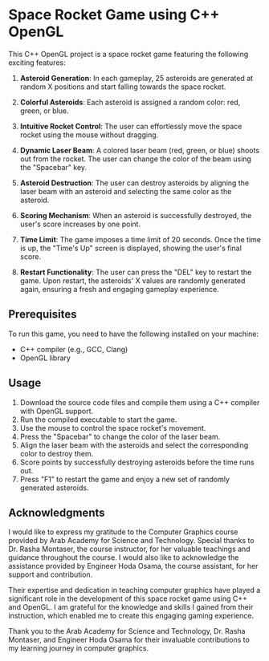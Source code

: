 # Space Rocket Game using C++ OpenGL

This C++ OpenGL project is a space rocket game featuring the following exciting features:

1. **Asteroid Generation**: In each gameplay, 25 asteroids are generated at random X positions and start falling towards the space rocket.

2. **Colorful Asteroids**: Each asteroid is assigned a random color: red, green, or blue.

3. **Intuitive Rocket Control**: The user can effortlessly move the space rocket using the mouse without dragging.

4. **Dynamic Laser Beam**: A colored laser beam (red, green, or blue) shoots out from the rocket. The user can change the color of the beam using the "Spacebar" key.

5. **Asteroid Destruction**: The user can destroy asteroids by aligning the laser beam with an asteroid and selecting the same color as the asteroid.

6. **Scoring Mechanism**: When an asteroid is successfully destroyed, the user's score increases by one point.

7. **Time Limit**: The game imposes a time limit of 20 seconds. Once the time is up, the "Time's Up" screen is displayed, showing the user's final score.

8. **Restart Functionality**: The user can press the "DEL" key to restart the game. Upon restart, the asteroids' X values are randomly generated again, ensuring a fresh and engaging gameplay experience.

## Prerequisites

To run this game, you need to have the following installed on your machine:
- C++ compiler (e.g., GCC, Clang)
- OpenGL library

## Usage

1. Download the source code files and compile them using a C++ compiler with OpenGL support.
2. Run the compiled executable to start the game.
3. Use the mouse to control the space rocket's movement.
4. Press the "Spacebar" to change the color of the laser beam.
5. Align the laser beam with the asteroids and select the corresponding color to destroy them.
6. Score points by successfully destroying asteroids before the time runs out.
7. Press "F1" to restart the game and enjoy a new set of randomly generated asteroids.

## Acknowledgments

I would like to express my gratitude to the Computer Graphics course provided by Arab Academy for Science and Technology. Special thanks to Dr. Rasha Montaser, the course instructor, for her valuable teachings and guidance throughout the course. I would also like to acknowledge the assistance provided by Engineer Hoda Osama, the course assistant, for her support and contribution.

Their expertise and dedication in teaching computer graphics have played a significant role in the development of this space rocket game using C++ and OpenGL. I am grateful for the knowledge and skills I gained from their instruction, which enabled me to create this engaging gaming experience.

Thank you to the Arab Academy for Science and Technology, Dr. Rasha Montaser, and Engineer Hoda Osama for their invaluable contributions to my learning journey in computer graphics.
